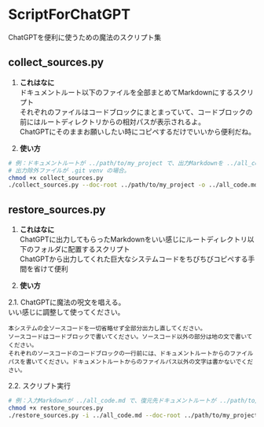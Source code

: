 # ScriptForChatGPT
ChatGPTを便利に使うための魔法のスクリプト集

## collect_sources.py
1. **これはなに**  
ドキュメントルート以下のファイルを全部まとめてMarkdownにするスクリプト  
それぞれのファイルはコードブロックにまとまっていて、コードブロックの前にはルートディレクトリからの相対パスが表示されるよ。  
ChatGPTにそのままお願いしたい時にコピペするだけでいいから便利だね。  

2. **使い方**
```bash
# 例：ドキュメントルートが ../path/to/my_project で、出力Markdownを ../all_code.md に出力する場合。
# 出力除外ファイルが .git venv の場合。
chmod +x collect_sources.py
./collect_sources.py --doc-root ../path/to/my_project -o ../all_code.md --exclude .git venv
```

## restore_sources.py
1. **これはなに**  
ChatGPTに出力してもらったMarkdownをいい感じにルートディレクトリ以下のフォルダに配置するスクリプト  
ChatGPTから出力してくれた巨大なシステムコードをちびちびコピペする手間を省けて便利

2. **使い方**  

2.1. ChatGPTに魔法の呪文を唱える。  
いい感じに調整して使ってください。

```text
本システムの全ソースコードを一切省略せず全部分出力し直してください。
ソースコードはコードブロックで書いてください。ソースコード以外の部分は地の文で書いてください。
それぞれのソースコードのコードブロックの一行前には、ドキュメントルートからのファイルパスを書いてください。ドキュメントルートからのファイルパス以外の文字は書かないでください。
```

2.2. スクリプト実行

```bash
# 例：入力Markdownが ../all_code.md で、復元先ドキュメントルートが ../path/to/my_project の場合
chmod +x restore_sources.py
./restore_sources.py -i ../all_code.md --doc-root ../path/to/my_project
```
